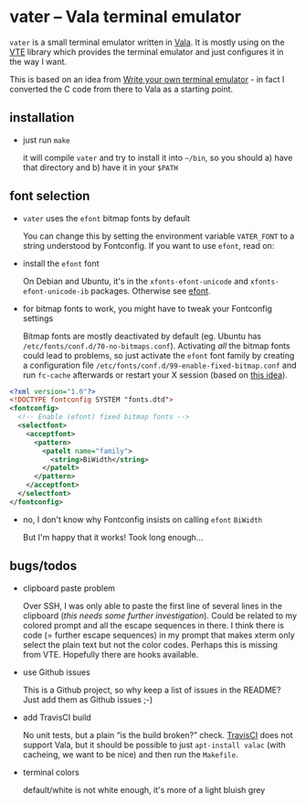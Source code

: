 vater – Vala terminal emulator
==============================

`vater` is a small terminal emulator written in [Vala].  It is mostly
using on the [VTE] library which provides the terminal emulator and
just configures it in the way I want.

This is based on an idea from [Write your own terminal emulator] - in
fact I converted the C code from there to Vala as a starting point.


installation
------------

* just run `make`

  it will compile `vater` and try to install it into `~/bin`, so you
  should a) have that directory and b) have it in your `$PATH`


font selection
--------------

* `vater` uses the `efont` bitmap fonts by default

  You can change this by setting the environment variable `VATER_FONT`
  to a string understood by Fontconfig.  If you want to use `efont`,
  read on:

* install the `efont` font

  On Debian and Ubuntu, it's in the `xfonts-efont-unicode` and
  `xfonts-efont-unicode-ib` packages.  Otherwise see [efont].

* for bitmap fonts to work, you might have to tweak your Fontconfig
  settings

  Bitmap fonts are mostly deactivated by default (eg. Ubuntu has
  `/etc/fonts/conf.d/70-no-bitmaps.conf`).  Activating *all* the
  bitmap fonts could lead to problems, so just activate the `efont`
  font family by creating a configuration file
  `/etc/fonts/conf.d/99-enable-fixed-bitmap.conf` and run `fc-cache`
  afterwards or restart your X session (based on [this idea]).

```xml
<?xml version="1.0"?>
<!DOCTYPE fontconfig SYSTEM "fonts.dtd">
<fontconfig>
  <!-- Enable (efont) fixed bitmap fonts -->
  <selectfont>
    <acceptfont>
      <pattern>
        <patelt name="family">
          <string>BiWidth</string>
        </patelt>
      </pattern>
    </acceptfont>
  </selectfont>
</fontconfig>
```

* no, I don't know why Fontconfig insists on calling `efont` `BiWidth`
  
  But I'm happy that it works!  Took long enough...


bugs/todos
----------

* clipboard paste problem

  Over SSH, I was only able to paste the first line of several lines
  in the clipboard (*this needs some further investigation*).  Could
  be related to my colored prompt and all the escape sequences in
  there.  I think there is code (= further escape sequences) in my
  prompt that makes xterm only select the plain text but not the color
  codes.  Perhaps this is missing from VTE.  Hopefully there are hooks
  available.

* use Github issues

  This is a Github project, so why keep a list of issues in the
  README?  Just add them as Github issues ;-)

* add TravisCI build

  No unit tests, but a plain “is the build broken?” check.  [TravisCI]
  does not support Vala, but it should be possible to just
  `apt-install valac` (with cacheing, we want to be nice) and then run
  the `Makefile`.

* terminal colors

  default/white is not white enough, it's more of a light bluish grey


[Vala]: https://wiki.gnome.org/Projects/Vala
[VTE]: https://wiki.gnome.org/Apps/Terminal/VTE
[Write your own terminal emulator]: https://vincent.bernat.im/en/blog/2017-write-own-terminal
[efont]: http://openlab.ring.gr.jp/efont/unicode/
[TravisCI]: https://travis-ci.org/
[this idea]: http://marklodato.github.io/2014/02/23/fixed-fonts.html
